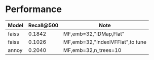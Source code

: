 # Performance

|Model|Recall@500|Note|
|-----|----------|----|
|faiss|0.1842|MF,emb=32,"IDMap,Flat"|
|faiss|0.1026|MF,emb=32,"IndexIVFFlat",to tune|
|annoy|0.2040|MF,emb=32,n_trees=10|
